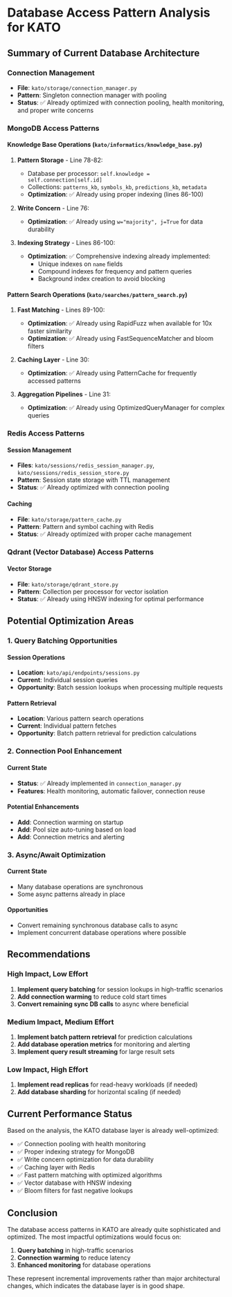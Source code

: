 # Database Access Pattern Analysis for KATO

## Summary of Current Database Architecture

### Connection Management
- **File**: `kato/storage/connection_manager.py`
- **Pattern**: Singleton connection manager with pooling
- **Status**: ✅ Already optimized with connection pooling, health monitoring, and proper write concerns

### MongoDB Access Patterns

#### Knowledge Base Operations (`kato/informatics/knowledge_base.py`)
1. **Pattern Storage** - Line 78-82:
   - Database per processor: `self.knowledge = self.connection[self.id]`
   - Collections: `patterns_kb`, `symbols_kb`, `predictions_kb`, `metadata`
   - **Optimization**: ✅ Already using proper indexing (lines 86-100)

2. **Write Concern** - Line 76:
   - **Optimization**: ✅ Already using `w="majority", j=True` for data durability

3. **Indexing Strategy** - Lines 86-100:
   - **Optimization**: ✅ Comprehensive indexing already implemented:
     - Unique indexes on `name` fields
     - Compound indexes for frequency and pattern queries
     - Background index creation to avoid blocking

#### Pattern Search Operations (`kato/searches/pattern_search.py`)
1. **Fast Matching** - Lines 89-100:
   - **Optimization**: ✅ Already using RapidFuzz when available for 10x faster similarity
   - **Optimization**: ✅ Already using FastSequenceMatcher and bloom filters

2. **Caching Layer** - Line 30:
   - **Optimization**: ✅ Already using PatternCache for frequently accessed patterns

3. **Aggregation Pipelines** - Line 31:
   - **Optimization**: ✅ Already using OptimizedQueryManager for complex queries

### Redis Access Patterns

#### Session Management
- **Files**: `kato/sessions/redis_session_manager.py`, `kato/sessions/redis_session_store.py`
- **Pattern**: Session state storage with TTL management
- **Status**: ✅ Already optimized with connection pooling

#### Caching
- **File**: `kato/storage/pattern_cache.py`
- **Pattern**: Pattern and symbol caching with Redis
- **Status**: ✅ Already optimized with proper cache management

### Qdrant (Vector Database) Access Patterns

#### Vector Storage
- **File**: `kato/storage/qdrant_store.py`
- **Pattern**: Collection per processor for vector isolation
- **Status**: ✅ Already using HNSW indexing for optimal performance

## Potential Optimization Areas

### 1. Query Batching Opportunities

#### Session Operations
- **Location**: `kato/api/endpoints/sessions.py`
- **Current**: Individual session queries
- **Opportunity**: Batch session lookups when processing multiple requests

#### Pattern Retrieval
- **Location**: Various pattern search operations
- **Current**: Individual pattern fetches
- **Opportunity**: Batch pattern retrieval for prediction calculations

### 2. Connection Pool Enhancement

#### Current State
- **Status**: ✅ Already implemented in `connection_manager.py`
- **Features**: Health monitoring, automatic failover, connection reuse

#### Potential Enhancements
- **Add**: Connection warming on startup
- **Add**: Pool size auto-tuning based on load
- **Add**: Connection metrics and alerting

### 3. Async/Await Optimization

#### Current State
- Many database operations are synchronous
- Some async patterns already in place

#### Opportunities
- Convert remaining synchronous database calls to async
- Implement concurrent database operations where possible

## Recommendations

### High Impact, Low Effort
1. **Implement query batching** for session lookups in high-traffic scenarios
2. **Add connection warming** to reduce cold start times
3. **Convert remaining sync DB calls** to async where beneficial

### Medium Impact, Medium Effort  
1. **Implement batch pattern retrieval** for prediction calculations
2. **Add database operation metrics** for monitoring and alerting
3. **Implement query result streaming** for large result sets

### Low Impact, High Effort
1. **Implement read replicas** for read-heavy workloads (if needed)
2. **Add database sharding** for horizontal scaling (if needed)

## Current Performance Status

Based on the analysis, the KATO database layer is already well-optimized:

- ✅ Connection pooling with health monitoring
- ✅ Proper indexing strategy for MongoDB
- ✅ Write concern optimization for data durability  
- ✅ Caching layer with Redis
- ✅ Fast pattern matching with optimized algorithms
- ✅ Vector database with HNSW indexing
- ✅ Bloom filters for fast negative lookups

## Conclusion

The database access patterns in KATO are already quite sophisticated and optimized. The most impactful optimizations would focus on:

1. **Query batching** in high-traffic scenarios
2. **Connection warming** to reduce latency
3. **Enhanced monitoring** for database operations

These represent incremental improvements rather than major architectural changes, which indicates the database layer is in good shape.